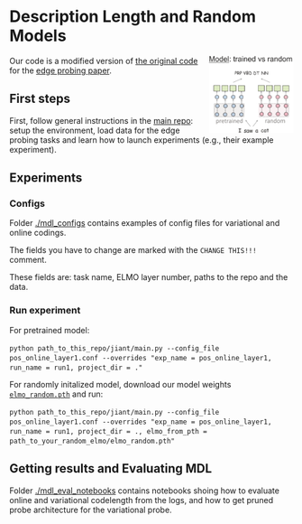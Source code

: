 # Description Length and Random Models

<img src="../resources/random_model_with_head-min.png" width="150" align="right">

Our code is a modified version of [the original code](https://github.com/jsalt18-sentence-repl/jiant) for the [edge probing paper](https://arxiv.org/abs/1905.06316). 


## First steps

First, follow general instructions in the [main repo](.): setup the environment, load data for the edge probing tasks and learn how to launch experiments (e.g., their example experiment).

## Experiments

### Configs

Folder [./mdl_configs](./mdl_configs) contains examples of config files for variational and online codings. 

The fields you have to change are marked with the `CHANGE THIS!!!` comment. 

These fields are: task name, ELMO layer number, paths to the repo and the data.

### Run experiment

For pretrained model:

```python path_to_this_repo/jiant/main.py --config_file pos_online_layer1.conf --overrides "exp_name = pos_online_layer1, run_name = run1, project_dir = ."```

For randomly initalized model, download our model weights [`elmo_random.pth`](https://drive.google.com/open?id=1Izq2LKrAVIaLUetfgZcPR5IKjJkKas0i) and run:

```python path_to_this_repo/jiant/main.py --config_file pos_online_layer1.conf --overrides "exp_name = pos_online_layer1, run_name = run1, project_dir = ., elmo_from_pth = path_to_your_random_elmo/elmo_random.pth"```

## Getting results and Evaluating MDL

Folder [./mdl_eval_notebooks](./mdl_eval_notebooks) contains notebooks shoing how to evaluate online and variational codelength from the logs, and how to get pruned probe architecture for the variational probe.
